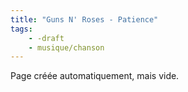 ```yaml
---
title: "Guns N' Roses - Patience"
tags:
    - -draft
    - musique/chanson
---
```


Page créée automatiquement, mais vide.
